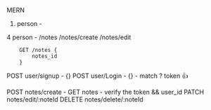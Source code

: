 MERN

1. person -

4 person -
        /notes
        /notes/create
        /notes/edit

        GET /notes {
            notes_id
        }


POST user/signup - {}
POST user/Login - {} - match ? token 👍

POST notes/create -
GET  notes - verify the token && user_id
PATCH notes/edit/:noteId
DELETE notes/delete/:noteId